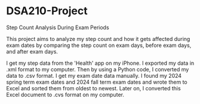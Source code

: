 # DSA210-Project
Step Count Analysis During Exam Periods

This project aims to analyze my step count and how it gets affected during exam dates by comparing the step count on exam days, before exam days, and after exam days.

I get my step data from the 'Health' app on my iPhone. I exported my data in .xml format to my computer. Then by using a Python code, I converted my data to .csv format. I get my exam date data manually. I found my 2024  spring term exam dates and 2024  fall term exam dates and wrote them to Excel and sorted them from oldest to newest. Later on, I converted this Excel document to .cvs format on my computer. 


